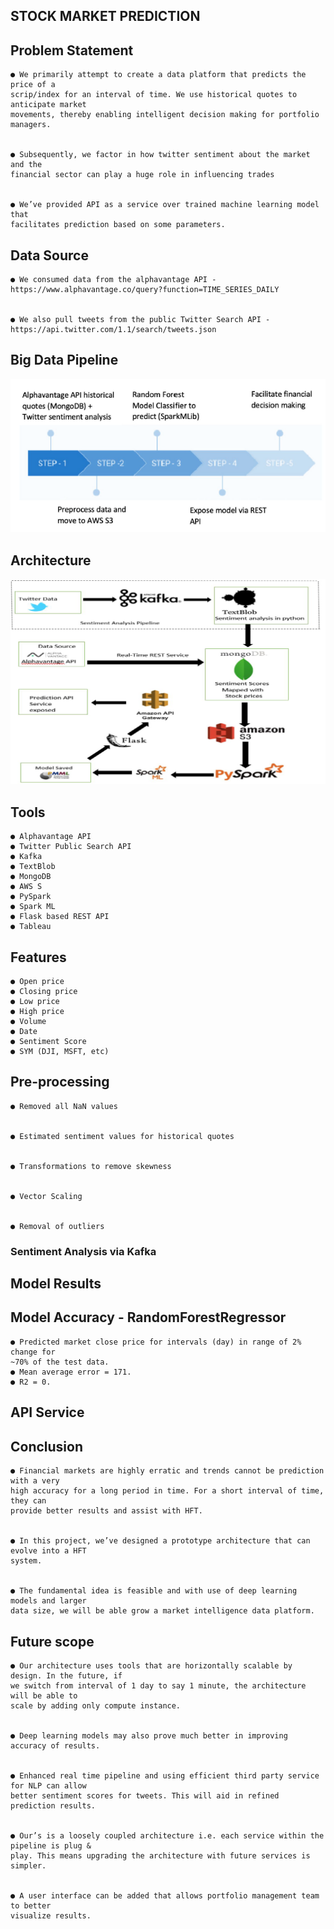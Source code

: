 ## STOCK MARKET PREDICTION

## Problem Statement

```
● We primarily attempt to create a data platform that predicts the price of a
scrip/index for an interval of time. We use historical quotes to anticipate market
movements, thereby enabling intelligent decision making for portfolio managers.


● Subsequently, we factor in how twitter sentiment about the market and the
financial sector can play a huge role in influencing trades


● We’ve provided API as a service over trained machine learning model that
facilitates prediction based on some parameters.
```


## Data Source

```
● We consumed data from the alphavantage API -
https://www.alphavantage.co/query?function=TIME_SERIES_DAILY


● We also pull tweets from the public Twitter Search API -
https://api.twitter.com/1.1/search/tweets.json
```

## Big Data Pipeline
![Pipeline](https://github.com/iamvibhorsingh/STOCK-MARKET-PREDICTION/blob/master/Code/Jupyter-Notebook/big%20data%20pipeline.png)

## Architecture
![Project Architecture](https://github.com/iamvibhorsingh/STOCK-MARKET-PREDICTION/blob/master/Code/Jupyter-Notebook/Architecture.png)

## Tools

```
● Alphavantage API
● Twitter Public Search API
● Kafka
● TextBlob
● MongoDB
● AWS S
● PySpark
● Spark ML
● Flask based REST API
● Tableau
```

## Features

```
● Open price
● Closing price
● Low price
● High price
● Volume
● Date
● Sentiment Score
● SYM (DJI, MSFT, etc)
```

## Pre-processing

```
● Removed all NaN values


● Estimated sentiment values for historical quotes


● Transformations to remove skewness


● Vector Scaling


● Removal of outliers
```

### Sentiment Analysis via Kafka


## Model Results


## Model Accuracy - RandomForestRegressor

```
● Predicted market close price for intervals (day) in range of 2% change for
~70% of the test data.
● Mean average error = 171.
● R2 = 0.
```

## API Service


## Conclusion

```
● Financial markets are highly erratic and trends cannot be prediction with a very
high accuracy for a long period in time. For a short interval of time, they can
provide better results and assist with HFT.


● In this project, we’ve designed a prototype architecture that can evolve into a HFT
system.


● The fundamental idea is feasible and with use of deep learning models and larger
data size, we will be able grow a market intelligence data platform.
```

## Future scope

```
● Our architecture uses tools that are horizontally scalable by design. In the future, if
we switch from interval of 1 day to say 1 minute, the architecture will be able to
scale by adding only compute instance.


● Deep learning models may also prove much better in improving accuracy of results.


● Enhanced real time pipeline and using efficient third party service for NLP can allow
better sentiment scores for tweets. This will aid in refined prediction results.


● Our’s is a loosely coupled architecture i.e. each service within the pipeline is plug &
play. This means upgrading the architecture with future services is simpler.


● A user interface can be added that allows portfolio management team to better
visualize results.
```



